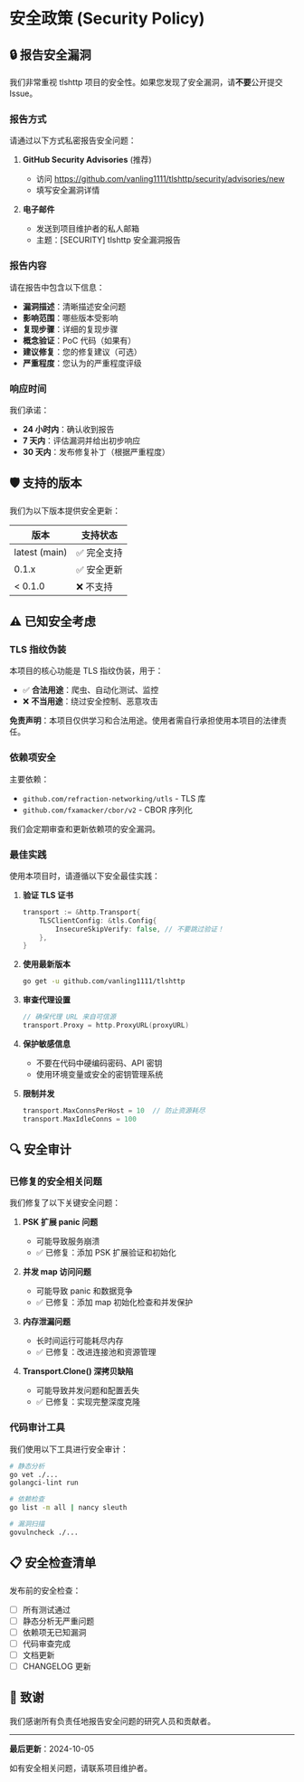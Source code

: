 # 安全政策 (Security Policy)

## 🔒 报告安全漏洞

我们非常重视 tlshttp 项目的安全性。如果您发现了安全漏洞，请**不要**公开提交 Issue。

### 报告方式

请通过以下方式私密报告安全问题：

1. **GitHub Security Advisories** (推荐)
   - 访问 https://github.com/vanling1111/tlshttp/security/advisories/new
   - 填写安全漏洞详情

2. **电子邮件**
   - 发送到项目维护者的私人邮箱
   - 主题：[SECURITY] tlshttp 安全漏洞报告

### 报告内容

请在报告中包含以下信息：

- **漏洞描述**：清晰描述安全问题
- **影响范围**：哪些版本受影响
- **复现步骤**：详细的复现步骤
- **概念验证**：PoC 代码（如果有）
- **建议修复**：您的修复建议（可选）
- **严重程度**：您认为的严重程度评级

### 响应时间

我们承诺：

- **24 小时内**：确认收到报告
- **7 天内**：评估漏洞并给出初步响应
- **30 天内**：发布修复补丁（根据严重程度）

## 🛡️ 支持的版本

我们为以下版本提供安全更新：

| 版本 | 支持状态 |
| --- | --- |
| latest (main) | ✅ 完全支持 |
| 0.1.x | ✅ 安全更新 |
| < 0.1.0 | ❌ 不支持 |

## ⚠️ 已知安全考虑

### TLS 指纹伪装

本项目的核心功能是 TLS 指纹伪装，用于：
- ✅ **合法用途**：爬虫、自动化测试、监控
- ❌ **不当用途**：绕过安全控制、恶意攻击

**免责声明**：本项目仅供学习和合法用途。使用者需自行承担使用本项目的法律责任。

### 依赖项安全

主要依赖：
- `github.com/refraction-networking/utls` - TLS 库
- `github.com/fxamacker/cbor/v2` - CBOR 序列化

我们会定期审查和更新依赖项的安全漏洞。

### 最佳实践

使用本项目时，请遵循以下安全最佳实践：

1. **验证 TLS 证书**
   ```go
   transport := &http.Transport{
       TLSClientConfig: &tls.Config{
           InsecureSkipVerify: false, // 不要跳过验证！
       },
   }
   ```

2. **使用最新版本**
   ```bash
   go get -u github.com/vanling1111/tlshttp
   ```

3. **审查代理设置**
   ```go
   // 确保代理 URL 来自可信源
   transport.Proxy = http.ProxyURL(proxyURL)
   ```

4. **保护敏感信息**
   - 不要在代码中硬编码密码、API 密钥
   - 使用环境变量或安全的密钥管理系统

5. **限制并发**
   ```go
   transport.MaxConnsPerHost = 10  // 防止资源耗尽
   transport.MaxIdleConns = 100
   ```

## 🔍 安全审计

### 已修复的安全相关问题

我们修复了以下关键安全问题：

1. **PSK 扩展 panic 问题**
   - 可能导致服务崩溃
   - ✅ 已修复：添加 PSK 扩展验证和初始化

2. **并发 map 访问问题**
   - 可能导致 panic 和数据竞争
   - ✅ 已修复：添加 map 初始化检查和并发保护

3. **内存泄漏问题**
   - 长时间运行可能耗尽内存
   - ✅ 已修复：改进连接池和资源管理

4. **Transport.Clone() 深拷贝缺陷**
   - 可能导致并发问题和配置丢失
   - ✅ 已修复：实现完整深度克隆

### 代码审计工具

我们使用以下工具进行安全审计：

```bash
# 静态分析
go vet ./...
golangci-lint run

# 依赖检查
go list -m all | nancy sleuth

# 漏洞扫描
govulncheck ./...
```

## 📋 安全检查清单

发布前的安全检查：

- [ ] 所有测试通过
- [ ] 静态分析无严重问题
- [ ] 依赖项无已知漏洞
- [ ] 代码审查完成
- [ ] 文档更新
- [ ] CHANGELOG 更新

## 🙏 致谢

我们感谢所有负责任地报告安全问题的研究人员和贡献者。

---

**最后更新**：2024-10-05

如有安全相关问题，请联系项目维护者。

